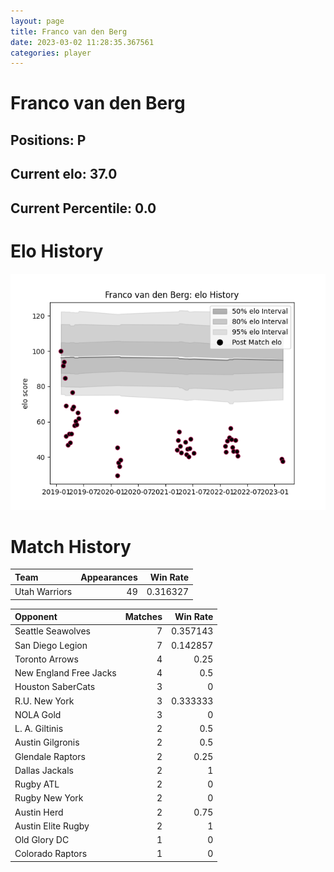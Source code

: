 ```yaml
---  
layout: page  
title: Franco van den Berg  
date: 2023-03-02 11:28:35.367561  
categories: player  
---
```

# Franco van den Berg

## Positions: P

## Current elo: 37.0

## Current Percentile: 0.0

# Elo History


![elo history](history_FrancovandenBerg.png)
# Match History


| Team          |   Appearances |   Win Rate |
|:--------------|--------------:|-----------:|
| Utah Warriors |            49 |   0.316327 |

| Opponent               |   Matches |   Win Rate |
|:-----------------------|----------:|-----------:|
| Seattle Seawolves      |         7 |   0.357143 |
| San Diego Legion       |         7 |   0.142857 |
| Toronto Arrows         |         4 |   0.25     |
| New England Free Jacks |         4 |   0.5      |
| Houston SaberCats      |         3 |   0        |
| R.U. New York          |         3 |   0.333333 |
| NOLA Gold              |         3 |   0        |
| L. A. Giltinis         |         2 |   0.5      |
| Austin Gilgronis       |         2 |   0.5      |
| Glendale Raptors       |         2 |   0.25     |
| Dallas Jackals         |         2 |   1        |
| Rugby ATL              |         2 |   0        |
| Rugby New York         |         2 |   0        |
| Austin Herd            |         2 |   0.75     |
| Austin Elite Rugby     |         2 |   1        |
| Old Glory DC           |         1 |   0        |
| Colorado Raptors       |         1 |   0        |